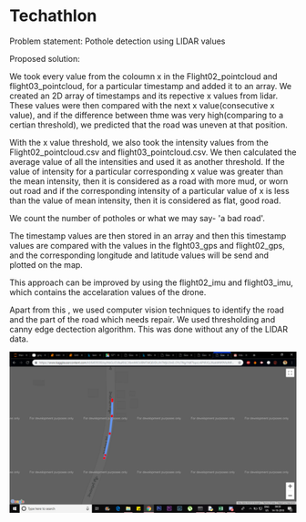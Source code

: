 # Techathlon

Problem statement: Pothole detection using LIDAR values 

Proposed solution:

We took every value from the coloumn x in the Flight02_pointcloud and flight03_pointcloud, for a particular timestamp and added it to an array.
We created an 2D array of timestamps and its repective x values from lidar.
These values were then compared with the next x value(consecutive x value), and if the difference between thme was very high(comparing to a certian threshold), we predicted that the road was uneven at that position.

With the x value threshold, we also took the intensity values from the Flight02_pointcloud.csv and flight03_pointcloud.csv.
We then calculated the average value of all the intensities and used it as another threshold.
If the value of intensity for a particular corresponding x value was greater than the mean intensity, then it is considered as a road with more mud, or worn out road and if the corresponding intensity of a particular value of x is less than the value of mean intensity, then it is considered as flat, good road.

We count the number of potholes or what we may say- 'a bad road'.

The timestamp values are then stored in an array and then this timestamp values are compared with the values in the flght03_gps and flight02_gps, and the corresponding longitude and latitude values will be send and plotted on the map.

This approach can be improved by using the flight02_imu and flight03_imu, which contains the accelaration values of the drone.


Apart from this , we used computer vision techniques to identify the road and the part of the road which needs repair.
We used thresholding and canny edge dectection algorithm. This was done without any of the LIDAR data.




![Image description](https://github.com/mahadev9/Techathlon/blob/master/output_flight02/potholes_detect_flight02.png)
